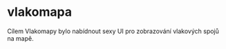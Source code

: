 vlakomapa
=========

Cílem Vlakomapy bylo nabídnout sexy UI pro zobrazování vlakových spojů na mapě.